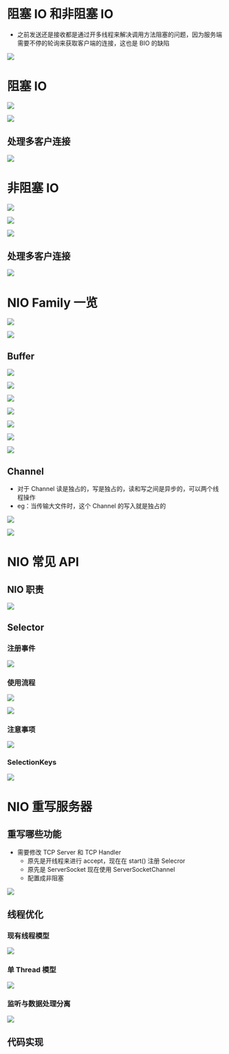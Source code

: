 # 阻塞 IO 和非阻塞 IO

- 之前发送还是接收都是通过开多线程来解决调用方法阻塞的问题，因为服务端需要不停的轮询来获取客户端的连接，这也是 BIO 的缺陷

![](image/Pasted%20image%2020250103200615.png)

# 阻塞 IO 

![](image/Pasted%20image%2020241222153617.png)

![](image/Pasted%20image%2020250103200636.png)

## 处理多客户连接

![](image/Pasted%20image%2020250103200751.png)

# 非阻塞 IO

 ![](image/Pasted%20image%2020241222154322.png)

![](image/Pasted%20image%2020250103200710.png)

![](image/Pasted%20image%2020241222155102.png)

## 处理多客户连接

![](image/Pasted%20image%2020250103200818.png)

# NIO Family 一览

![](image/Pasted%20image%2020241222155646.png)

![](image/Pasted%20image%2020241222155807.png)

## Buffer

![](image/Pasted%20image%2020241222155915.png)

![](image/Pasted%20image%2020241222160034.png)

![](image/Pasted%20image%2020241226191008.png)

![](image/Pasted%20image%2020241226191202.png)

![](image/Pasted%20image%2020241226191226.png)

![](image/Pasted%20image%2020241226191301.png)

![](image/Pasted%20image%2020241226191312.png)

## Channel

- 对于 Channel 读是独占的，写是独占的，读和写之间是异步的，可以两个线程操作
- eg：当传输大文件时，这个 Channel 的写入就是独占的

![](image/Pasted%20image%2020241222160539.png)

![](image/Pasted%20image%2020241222160638.png)

# NIO 常见 API

## NIO 职责

![](image/Pasted%20image%2020241222165201.png)

## Selector

### 注册事件
 ![](image/Pasted%20image%2020241222161145.png)
### 使用流程

![](image/Pasted%20image%2020241222161732.png)

![](image/Pasted%20image%2020241222162015.png)

### 注意事项

![](image/Pasted%20image%2020241222162144.png)

### SelectionKeys

![](image/Pasted%20image%2020241222162342.png)

 # NIO 重写服务器

## 重写哪些功能

- 需要修改 TCP Server 和 TCP Handler
	- 原先是开线程来进行 accept，现在在 start() 注册 Selecror
	- 原先是 ServerSocket 现在使用 ServerSocketChannel
	- 配置成非阻塞

![](image/Pasted%20image%2020241223105604.png)

## 线程优化

### 现有线程模型

![](image/Pasted%20image%2020241226191735.png)

### 单 Thread 模型

![](image/Pasted%20image%2020241226191850.png)
### 监听与数据处理分离

![](image/Pasted%20image%2020241226192153.png)

## 代码实现

